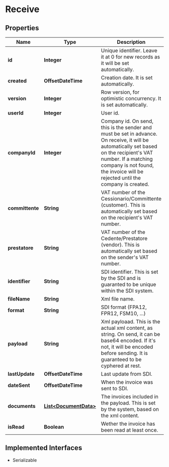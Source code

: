 

# Receive


## Properties

| Name | Type | Description | Notes |
|------------ | ------------- | ------------- | -------------|
|**id** | **Integer** | Unique identifier. Leave it at 0 for new records as it will be set automatically. |  [optional] |
|**created** | **OffsetDateTime** | Creation date. It is set automatically. |  [optional] |
|**version** | **Integer** | Row version, for optimistic concurrency. It is set automatically. |  [optional] |
|**userId** | **Integer** | User id. |  [optional] |
|**companyId** | **Integer** | Company id. On send, this is the sender and must be set in advance. On receive, it will be  automatically set based on the recipient&#39;s VAT number. If a matching company is not found, the invoice will be rejected until the company is created. |  [optional] |
|**committente** | **String** | VAT number of the Cessionario/Committente (customer). This is automatically set based on the recipient&#39;s VAT number. |  [optional] |
|**prestatore** | **String** | VAT number of the Cedente/Prestatore (vendor). This is automatically set based on the sender&#39;s VAT number. |  [optional] |
|**identifier** | **String** | SDI identifier. This is set by the SDI and is guaranted to be unique within the SDI system. |  [optional] |
|**fileName** | **String** | Xml file name. |  [optional] |
|**format** | **String** | SDI format (FPA12, FPR12, FSM10, ...) |  [optional] |
|**payload** | **String** | Xml payloaad. This is the actual xml content, as string. On send, it can be base64 encoded. If it&#39;s not, it will be encoded before sending. It is guaranteed to be cyphered at rest. |  [optional] |
|**lastUpdate** | **OffsetDateTime** | Last update from SDI. |  [optional] |
|**dateSent** | **OffsetDateTime** | When the invoice was sent to SDI. |  [optional] |
|**documents** | [**List&lt;DocumentData&gt;**](DocumentData.md) | The invoices included in the payload. This is set by the system, based on the xml content. |  [optional] |
|**isRead** | **Boolean** | Wether the invoice has been read at least once. |  [optional] |


## Implemented Interfaces

* Serializable


